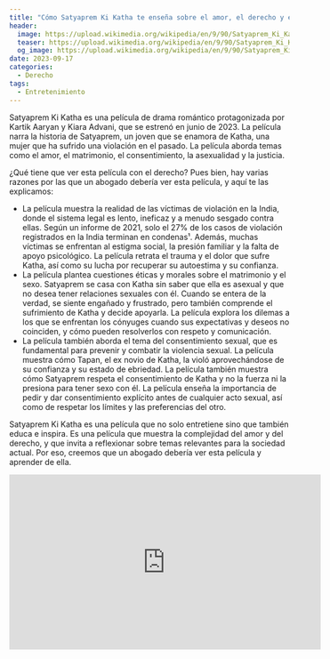 ```yaml
---
title: "Cómo Satyaprem Ki Katha te enseña sobre el amor, el derecho y el consentimiento"
header:
  image: https://upload.wikimedia.org/wikipedia/en/9/90/Satyaprem_Ki_Katha_poster.jpg
  teaser: https://upload.wikimedia.org/wikipedia/en/9/90/Satyaprem_Ki_Katha_poster.jpg
  og_image: https://upload.wikimedia.org/wikipedia/en/9/90/Satyaprem_Ki_Katha_poster.jpg
date: 2023-09-17
categories:
  - Derecho
tags:
  - Entretenimiento
---
```


Satyaprem Ki Katha es una película de drama romántico protagonizada por Kartik Aaryan y Kiara Advani, que se estrenó en junio de 2023. La película narra la historia de Satyaprem, un joven que se enamora de Katha, una mujer que ha sufrido una violación en el pasado. La película aborda temas como el amor, el matrimonio, el consentimiento, la asexualidad y la justicia.

¿Qué tiene que ver esta película con el derecho? Pues bien, hay varias razones por las que un abogado debería ver esta película, y aquí te las explicamos:

- La película muestra la realidad de las víctimas de violación en la India, donde el sistema legal es lento, ineficaz y a menudo sesgado contra ellas. Según un informe de 2021, solo el 27% de los casos de violación registrados en la India terminan en condenas¹. Además, muchas víctimas se enfrentan al estigma social, la presión familiar y la falta de apoyo psicológico. La película retrata el trauma y el dolor que sufre Katha, así como su lucha por recuperar su autoestima y su confianza.
- La película plantea cuestiones éticas y morales sobre el matrimonio y el sexo. Satyaprem se casa con Katha sin saber que ella es asexual y que no desea tener relaciones sexuales con él. Cuando se entera de la verdad, se siente engañado y frustrado, pero también comprende el sufrimiento de Katha y decide apoyarla. La película explora los dilemas a los que se enfrentan los cónyuges cuando sus expectativas y deseos no coinciden, y cómo pueden resolverlos con respeto y comunicación.
- La película también aborda el tema del consentimiento sexual, que es fundamental para prevenir y combatir la violencia sexual. La película muestra cómo Tapan, el ex novio de Katha, la violó aprovechándose de su confianza y su estado de ebriedad. La película también muestra cómo Satyaprem respeta el consentimiento de Katha y no la fuerza ni la presiona para tener sexo con él. La película enseña la importancia de pedir y dar consentimiento explícito antes de cualquier acto sexual, así como de respetar los límites y las preferencias del otro.

Satyaprem Ki Katha es una película que no solo entretiene sino que también educa e inspira. Es una película que muestra la complejidad del amor y del derecho, y que invita a reflexionar sobre temas relevantes para la sociedad actual. Por eso, creemos que un abogado debería ver esta película y aprender de ella.

<iframe width="560" height="315" src="https://www.youtube.com/embed/8EPJiFfWRfw?si=WVwLi3BnchfLzKIz" title="YouTube video player" frameborder="0" allow="accelerometer; autoplay; clipboard-write; encrypted-media; gyroscope; picture-in-picture; web-share" allowfullscreen></iframe>